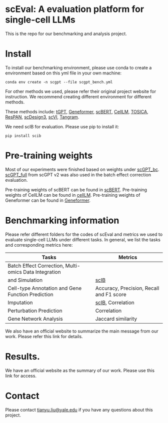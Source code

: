 # scEval: A evaluation platform for single-cell LLMs

This is the repo for our benchmarking and analysis project. 

# Install

To install our benchmarking environment, please use conda to create a environment based on this yml file in your own machine:
```
conda env create -n scgpt --file scgpt_bench.yml
```

For other methods we used, please refer their original project website for instruction. We recommend creating different environment for different methods.

These methods include: [tGPT](https://github.com/deeplearningplus/tGPT), [Geneformer](https://huggingface.co/ctheodoris/Geneformer), [scBERT](https://github.com/TencentAILabHealthcare/scBERT), [CellLM](https://github.com/BioFM/OpenBioMed/tree/main), [TOSICA](https://github.com/JackieHanLab/TOSICA/tree/main), [ResPAN](https://github.com/AprilYuge/ResPAN/tree/main), [scDesign3](https://github.com/SONGDONGYUAN1994/scDesign3), [scVI](https://scvi-tools.org/), [Tangram](https://github.com/broadinstitute/Tangram).

We need scIB for evaluation. Please use pip to install it:
```
pip install scib
```

# Pre-training weights

Most of our experiments were finished based on weights under [scGPT_bc](https://drive.google.com/drive/folders/1S9B2QUvBAh_FxUNrWrLfsvsds1thF9ad?usp=share_link). [scGPT_full](https://drive.google.com/drive/folders/1eNdHu45uXDHOF4u0J1sYiBLZYN55yytS?usp=share_link) from scGPT v2 was also used in the batch effect correction evaluation.

Pre-training weights of scBERT can be found in [scBERT](https://github.com/TencentAILabHealthcare/scBERT). Pre-training weights of CellLM can be found in [cellLM](https://github.com/BioFM/OpenBioMed/tree/main). Pre-training weights of Geneformer can be found in [Geneformer](https://huggingface.co/ctheodoris/Geneformer).

# Benchmarking information

Please refer different folders for the codes of scEval and metrics we used to evaluate single-cell LLMs under different tasks. In general, we list the tasks and corresponding metrics here:

| Tasks                                                 | Metrics                                  |
|-------------------------------------------------------|------------------------------------------|
| Batch Effect Correction, Multi-omics Data Integration |
| and Simulation                                        | [scIB](https://github.com/theislab/scib)                                     |
| Cell-type Annotation and Gene Function Prediction     | Accuracy, Precision, Recall and F1 score |
| Imputation                                            | [scIB](https://github.com/theislab/scib), Correlation                        |
| Perturbation Prediction                               | Correlation                              |
| Gene Network Analysis                                 | Jaccard similarity                       |

We also have an official website to summarize the main message from our work. Please refer this link for details.

# Results.

We have an official website as the summary of our work. Please use this link for access.

# Contact

Please contact tianyu.liu@yale.edu if you have any questions about this project.